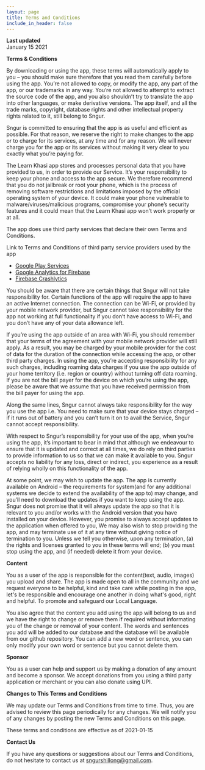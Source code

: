 ```yaml
---
layout: page
title: Terms and Conditions
include_in_header: false
---
```


**Last updated**  
January 15 2021

**Terms & Conditions**

By downloading or using the app, these terms will automatically apply to you – you should make sure therefore that you read them carefully before using the app. You’re not allowed to copy, or modify the app, any part of the app, or our trademarks in any way. You’re not allowed to attempt to extract the source code of the app, and you also shouldn’t try to translate the app into other languages, or make derivative versions. The app itself, and all the trade marks, copyright, database rights and other intellectual property rights related to it, still belong to Sngur.

Sngur is committed to ensuring that the app is as useful and efficient as possible. For that reason, we reserve the right to make changes to the app or to charge for its services, at any time and for any reason. We will never charge you for the app or its services without making it very clear to you exactly what you’re paying for.

The Learn Khasi app stores and processes personal data that you have provided to us, in order to provide our Service. It’s your responsibility to keep your phone and access to the app secure. We therefore recommend that you do not jailbreak or root your phone, which is the process of removing software restrictions and limitations imposed by the official operating system of your device. It could make your phone vulnerable to malware/viruses/malicious programs, compromise your phone’s security features and it could mean that the Learn Khasi app won’t work properly or at all.

The app does use third party services that declare their own Terms and Conditions.

Link to Terms and Conditions of third party service providers used by the app

*   [Google Play Services](https://policies.google.com/terms)
*   [Google Analytics for Firebase](https://firebase.google.com/terms/analytics)
*   [Firebase Crashlytics](https://firebase.google.com/terms/crashlytics)

You should be aware that there are certain things that Sngur will not take responsibility for. Certain functions of the app will require the app to have an active Internet connection. The connection can be Wi-Fi, or provided by your mobile network provider, but Sngur cannot take responsibility for the app not working at full functionality if you don’t have access to Wi-Fi, and you don’t have any of your data allowance left.

If you’re using the app outside of an area with Wi-Fi, you should remember that your terms of the agreement with your mobile network provider will still apply. As a result, you may be charged by your mobile provider for the cost of data for the duration of the connection while accessing the app, or other third party charges. In using the app, you’re accepting responsibility for any such charges, including roaming data charges if you use the app outside of your home territory (i.e. region or country) without turning off data roaming. If you are not the bill payer for the device on which you’re using the app, please be aware that we assume that you have received permission from the bill payer for using the app.

Along the same lines, Sngur cannot always take responsibility for the way you use the app i.e. You need to make sure that your device stays charged – if it runs out of battery and you can’t turn it on to avail the Service, Sngur cannot accept responsibility.

With respect to Sngur’s responsibility for your use of the app, when you’re using the app, it’s important to bear in mind that although we endeavour to ensure that it is updated and correct at all times, we do rely on third parties to provide information to us so that we can make it available to you. Sngur accepts no liability for any loss, direct or indirect, you experience as a result of relying wholly on this functionality of the app.

At some point, we may wish to update the app. The app is currently available on Android – the requirements for system(and for any additional systems we decide to extend the availability of the app to) may change, and you’ll need to download the updates if you want to keep using the app. Sngur does not promise that it will always update the app so that it is relevant to you and/or works with the Android version that you have installed on your device. However, you promise to always accept updates to the application when offered to you, We may also wish to stop providing the app, and may terminate use of it at any time without giving notice of termination to you. Unless we tell you otherwise, upon any termination, (a) the rights and licenses granted to you in these terms will end; (b) you must stop using the app, and (if needed) delete it from your device.

**Content**

You as a user of the app is responsible for the content(text, audio, images) you upload and share. 
The app is made open to all in the community and we request everyone to be helpful, kind and take care while posting in the app, let's be responsible and encourage one another in doing what's good, right and helpful. To promote and safeguard our Local Language.

You also agree that the content you add using the app will belong to us and we have the right to change or remove them if required without informating you of the change or removal of your content.
The words and sentences you add will be added to our database and the database will be available from our github repository. You can add a new word or sentence, you can only modify your own word or sentence but you cannot delete them.

**Sponsor**

You as a user can help and support us by making a donation of any amount and become a sponsor. We accept donations from you using a third party application or merchant or you can also donate using UPI. 

**Changes to This Terms and Conditions**

We may update our Terms and Conditions from time to time. Thus, you are advised to review this page periodically for any changes. We will notify you of any changes by posting the new Terms and Conditions on this page.

These terms and conditions are effective as of 2021-01-15

**Contact Us**

If you have any questions or suggestions about our Terms and Conditions, do not hesitate to contact us at sngurshillong@gmail.com.

